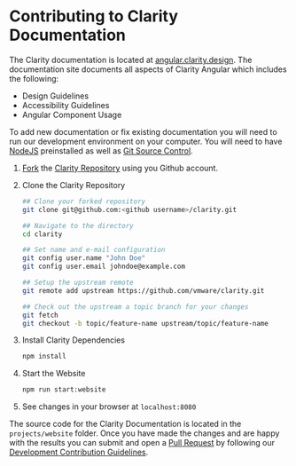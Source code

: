 # Contributing to Clarity Documentation

The Clarity documentation is located at [angular.clarity.design](https://angular.clarity.design).
The documentation site documents all aspects of Clarity Angular which includes the following:

- Design Guidelines
- Accessibility Guidelines
- Angular Component Usage

To add new documentation or fix existing documentation you will need to run
our development environment on your computer. You will need to have
[NodeJS](https://nodejs.org) preinstalled as well as [Git Source Control](https://git-scm.com/).

1.  [Fork](https://help.github.com/en/github/getting-started-with-github/fork-a-repo)
    the [Clarity Repository](https://github.com/vmware/clarity) using you Github
    account.

2.  Clone the Clarity Repository

    ```bash
    ## Clone your forked repository
    git clone git@github.com:<github username>/clarity.git

    ## Navigate to the directory
    cd clarity

    ## Set name and e-mail configuration
    git config user.name "John Doe"
    git config user.email johndoe@example.com

    ## Setup the upstream remote
    git remote add upstream https://github.com/vmware/clarity.git

    ## Check out the upstream a topic branch for your changes
    git fetch
    git checkout -b topic/feature-name upstream/topic/feature-name
    ```

3.  Install Clarity Dependencies

    ```bash
    npm install
    ```

4.  Start the Website

    ```bash
    npm run start:website
    ```

5.  See changes in your browser at `localhost:8080`

The source code for the Clarity Documentation is located in the `projects/website` folder.
Once you have made the changes and are happy with the results you can submit and
open a [Pull Request](https://help.github.com/en/github/collaborating-with-issues-and-pull-requests/about-pull-requests)
by following our [Development Contribution Guidelines](/docs/CONTRIBUTING_DEVELOPMENT.md).

